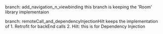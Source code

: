 branch: add_navigation_n_viewbinding 
this branch is keeping the 'Room' library implementaion

branch: remoteCall_and_dependencyInjectionHilt
        keeps the implementation of
        1. Retrofit for backEnd calls
        2. Hilt: this is for Dependency Injection
